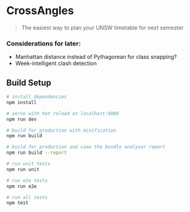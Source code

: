 # CrossAngles

> The easiest way to plan your UNSW timetable for next semester

### Considerations for later:
* Manhattan distance instead of Pythagorean for class snapping?
* Week-intelligent clash detection

## Build Setup

``` bash
# install dependencies
npm install

# serve with hot reload at localhost:8080
npm run dev

# build for production with minification
npm run build

# build for production and view the bundle analyser report
npm run build --report

# run unit tests
npm run unit

# run e2e tests
npm run e2e

# run all tests
npm test
```
